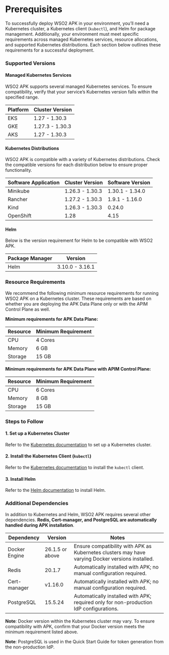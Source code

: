 # Prerequisites

To successfully deploy WSO2 APK in your environment, you’ll need a Kubernetes cluster, a Kubernetes client (`kubectl`), and Helm for package management. Additionally, your environment must meet specific requirements across managed Kubernetes services, resource allocations, and supported Kubernetes distributions. Each section below outlines these requirements for a successful deployment.

### Supported Versions
#### Managed Kubernetes Services

WSO2 APK supports several managed Kubernetes services. To ensure compatibility, verify that your service’s Kubernetes version falls within the specified range.

| Platform | Cluster Version |
| -------- | --------------- |
| EKS      | 1.27 - 1.30.3   |
| GKE      | 1.27.3 - 1.30.3 |
| AKS      | 1.27 - 1.30.3   |

#### Kubernetes Distributions

WSO2 APK is compatible with a variety of Kubernetes distributions. Check the compatible versions for each distribution below to ensure proper functionality.

| Software Application | Cluster Version | Software Version |
| -------------------- | --------------- | ---------------- |
| Minikube             | 1.26.3 - 1.30.3 | 1.30.1 - 1.34.0  |
| Rancher              | 1.27.2 - 1.30.3 | 1.9.1 - 1.16.0   |
| Kind                 | 1.26.3 - 1.30.3 | 0.24.0           |
| OpenShift            | 1.28            | 4.15             |

#### Helm

Below is the version requirement for Helm to be compatible with WSO2 APK.

| Package Manager | Version         |
| --------------- | --------------- |
| Helm            | 3.10.0 - 3.16.1 |

### Resource Requirements

We recommend the following minimum resource requirements for running WSO2 APK on a Kubernetes cluster. These requirements are based on whether you are deploying the APK Data Plane only or with the APIM Control Plane as well.

**Minimum requirements for APK Data Plane:**

| Resource | Minimum Requirement |
| -------- | ------------------- |
| CPU      | 4 Cores             |
| Memory   | 6 GB                |
| Storage  | 15 GB               |

**Minimum requirements for APK Data Plane with APIM Control Plane:**

| Resource | Minimum Requirement |
| -------- | ------------------- |
| CPU      | 6 Cores             |
| Memory   | 8 GB                |
| Storage  | 15 GB               |

### Steps to Follow
#### 1. Set up a Kubernetes Cluster

Refer to the <a href="https://kubernetes.io/docs/setup" target="_blank">Kubernetes documentation</a> to set up a Kubernetes cluster.

#### 2. Install the Kubernetes Client (`kubectl`)

Refer to the <a href="https://kubernetes.io/docs/tasks/tools/install-kubectl/" target="_blank">Kubernetes documentation</a> to install the `kubectl` client.

#### 3. Install Helm

Refer to the <a href="https://helm.sh/docs/intro/install/" target="_blank">Helm documentation</a> to install Helm. 

### Additional Dependencies

In addition to Kubernetes and Helm, WSO2 APK requires several other dependencies. **Redis, Cert-manager, and PostgreSQL are automatically handled during APK installation**. 

| Dependency    | Version         | Notes                                                                                            |
| ------------- | --------------- | ------------------------------------------------------------------------------------------------ |
| Docker Engine | 26.1.5 or above | Ensure compatibility with APK as Kubernetes clusters may have varying Docker versions installed. |
| Redis         | 20.1.7          | Automatically installed with APK; no manual configuration required.                              |
| Cert-manager  | v1.16.0         | Automatically installed with APK; no manual configuration required.                              |
| PostgreSQL    | 15.5.24         | Automatically installed with APK; required only for non-production IdP configurations.           |

**Note**: Docker version within the Kubernetes cluster may vary. To ensure compatibility with APK, confirm that your Docker version meets the minimum requirement listed above.

**Note**: PostgreSQL is used in the Quick Start Guide for token generation from the non-production IdP.

